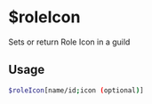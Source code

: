 # $roleIcon

Sets or return Role Icon in a guild

## Usage

```bash
$roleIcon[name/id;icon (optional)]
```

